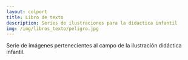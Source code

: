 ```yaml
---
layout: colport
title: Libro de texto
description: Series de ilustraciones para la didactica infantil
img: /img/libros_texto/peligro.jpg
---
```


Serie de imágenes pertenecientes al campo de la ilustración didáctica infantil.

<div class="section group">
        <div class="col span_6_of_12">
	  <img class="image_enlarge" src="{{ site.baseurl }}/img/libros_texto/peligro.jpg" alt=""/>
	</div>
        <div class="col span_6_of_12">
	  <img class="image_enlarge" src="{{ site.baseurl }}/img/libros_texto/objetos_cole.jpg" alt=""/>
	</div>
</div>

